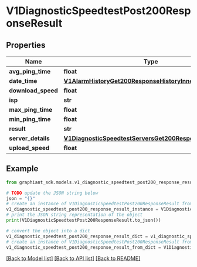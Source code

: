 # V1DiagnosticSpeedtestPost200ResponseResult


## Properties

Name | Type | Description | Notes
------------ | ------------- | ------------- | -------------
**avg_ping_time** | **float** |  | [optional] 
**date_time** | [**V1AlarmHistoryGet200ResponseHistoryInnerTime**](V1AlarmHistoryGet200ResponseHistoryInnerTime.md) |  | [optional] 
**download_speed** | **float** |  | [optional] 
**isp** | **str** |  | [optional] 
**max_ping_time** | **float** |  | [optional] 
**min_ping_time** | **float** |  | [optional] 
**result** | **str** |  | [optional] 
**server_details** | [**V1DiagnosticSpeedtestServersGet200ResponseServerInner**](V1DiagnosticSpeedtestServersGet200ResponseServerInner.md) |  | [optional] 
**upload_speed** | **float** |  | [optional] 

## Example

```python
from graphiant_sdk.models.v1_diagnostic_speedtest_post200_response_result import V1DiagnosticSpeedtestPost200ResponseResult

# TODO update the JSON string below
json = "{}"
# create an instance of V1DiagnosticSpeedtestPost200ResponseResult from a JSON string
v1_diagnostic_speedtest_post200_response_result_instance = V1DiagnosticSpeedtestPost200ResponseResult.from_json(json)
# print the JSON string representation of the object
print(V1DiagnosticSpeedtestPost200ResponseResult.to_json())

# convert the object into a dict
v1_diagnostic_speedtest_post200_response_result_dict = v1_diagnostic_speedtest_post200_response_result_instance.to_dict()
# create an instance of V1DiagnosticSpeedtestPost200ResponseResult from a dict
v1_diagnostic_speedtest_post200_response_result_from_dict = V1DiagnosticSpeedtestPost200ResponseResult.from_dict(v1_diagnostic_speedtest_post200_response_result_dict)
```
[[Back to Model list]](../README.md#documentation-for-models) [[Back to API list]](../README.md#documentation-for-api-endpoints) [[Back to README]](../README.md)


